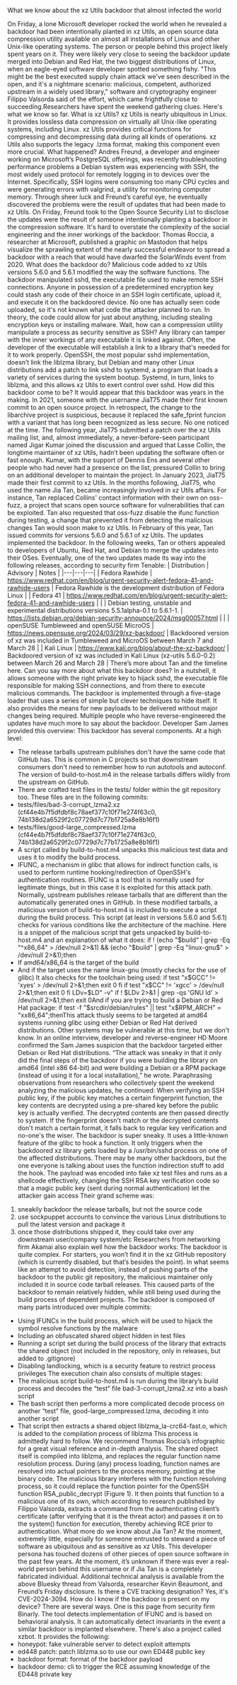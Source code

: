 What we know about the xz Utils backdoor that almost infected the world

On Friday, a lone Microsoft developer rocked the world when he revealed a backdoor had been intentionally planted in xz Utils, an open source data compression utility available on almost all installations of Linux and other Unix-like operating systems. The person or people behind this project likely spent years on it. They were likely very close to seeing the backdoor update merged into Debian and Red Hat, the two biggest distributions of Linux, when an eagle-eyed software developer spotted something fishy.
"This might be the best executed supply chain attack we've seen described in the open, and it's a nightmare scenario: malicious, competent, authorized upstream in a widely used library," software and cryptography engineer Filippo Valsorda said of the effort, which came frightfully close to succeeding.Researchers have spent the weekend gathering clues. Here's what we know so far.
What is xz Utils?
xz Utils is nearly ubiquitous in Linux. It provides lossless data compression on virtually all Unix-like operating systems, including Linux. xz Utils provides critical functions for compressing and decompressing data during all kinds of operations. xz Utils also supports the legacy .lzma format, making this component even more crucial.
What happened?
Andres Freund, a developer and engineer working on Microsoft’s PostgreSQL offerings, was recently troubleshooting performance problems a Debian system was experiencing with SSH, the most widely used protocol for remotely logging in to devices over the Internet. Specifically, SSH logins were consuming too many CPU cycles and were generating errors with valgrind, a utility for monitoring computer memory.
Through sheer luck and Freund’s careful eye, he eventually discovered the problems were the result of updates that had been made to xz Utils. On Friday, Freund took to the Open Source Security List to disclose the updates were the result of someone intentionally planting a backdoor in the compression software.
It's hard to overstate the complexity of the social engineering and the inner workings of the backdoor. Thomas Roccia, a researcher at Microsoft, published a graphic on Mastodon that helps visualize the sprawling extent of the nearly successful endeavor to spread a backdoor with a reach that would have dwarfed the SolarWinds event from 2020.
What does the backdoor do?
Malicious code added to xz Utils versions 5.6.0 and 5.6.1 modified the way the software functions. The backdoor manipulated sshd, the executable file used to make remote SSH connections. Anyone in possession of a predetermined encryption key could stash any code of their choice in an SSH login certificate, upload it, and execute it on the backdoored device. No one has actually seen code uploaded, so it's not known what code the attacker planned to run. In theory, the code could allow for just about anything, including stealing encryption keys or installing malware.
Wait, how can a compression utility manipulate a process as security sensitive as SSH?
Any library can tamper with the inner workings of any executable it is linked against. Often, the developer of the executable will establish a link to a library that's needed for it to work properly. OpenSSH, the most popular sshd implementation, doesn’t link the liblzma library, but Debian and many other Linux distributions add a patch to link sshd to systemd, a program that loads a variety of services during the system bootup. Systemd, in turn, links to liblzma, and this allows xz Utils to exert control over sshd.
How did this backdoor come to be?
It would appear that this backdoor was years in the making. In 2021, someone with the username JiaT75 made their first known commit to an open source project. In retrospect, the change to the libarchive project is suspicious, because it replaced the safe_fprint funcion with a variant that has long been recognized as less secure. No one noticed at the time.
The following year, JiaT75 submitted a patch over the xz Utils mailing list, and, almost immediately, a never-before-seen participant named Jigar Kumar joined the discussion and argued that Lasse Collin, the longtime maintainer of xz Utils, hadn’t been updating the software often or fast enough. Kumar, with the support of Dennis Ens and several other people who had never had a presence on the list, pressured Collin to bring on an additional developer to maintain the project.
In January 2023, JiaT75 made their first commit to xz Utils. In the months following, JiaT75, who used the name Jia Tan, became increasingly involved in xz Utils affairs. For instance, Tan replaced Collins' contact information with their own on oss-fuzz, a project that scans open source software for vulnerabilities that can be exploited. Tan also requested that oss-fuzz disable the ifunc function during testing, a change that prevented it from detecting the malicious changes Tan would soon make to xz Utils.
In February of this year, Tan issued commits for versions 5.6.0 and 5.6.1 of xz Utils. The updates implemented the backdoor. In the following weeks, Tan or others appealed to developers of Ubuntu, Red Hat, and Debian to merge the updates into their OSes. Eventually, one of the two updates made its way into the following releases, according to security firm Tenable:
| Distribution | Advisory | Notes |
|---|---|---|
| Fedora Rawhide | https://www.redhat.com/en/blog/urgent-security-alert-fedora-41-and-rawhide-users | Fedora Rawhide is the development distribution of Fedora Linux |
| Fedora 41 | https://www.redhat.com/en/blog/urgent-security-alert-fedora-41-and-rawhide-users | |
| Debian testing, unstable and experimental distributions versions 5.5.1alpha-0.1 to 5.6.1-1. | https://lists.debian.org/debian-security-announce/2024/msg00057.html | |
| openSUSE Tumbleweed and openSUSE MicroOS | https://news.opensuse.org/2024/03/29/xz-backdoor/ | Backdoored version of xz was included in Tumbleweed and MicroOS between March 7 and March 28 |
| Kali Linux | https://www.kali.org/blog/about-the-xz-backdoor/ | Backdoored version of xz was included in Kali Linux (xz-utils 5.6.0-0.2) between March 26 and March 28 |
There’s more about Tan and the timeline here.
Can you say more about what this backdoor does?
In a nutshell, it allows someone with the right private key to hijack sshd, the executable file responsible for making SSH connections, and from there to execute malicious commands. The backdoor is implemented through a five-stage loader that uses a series of simple but clever techniques to hide itself. It also provides the means for new payloads to be delivered without major changes being required.
Multiple people who have reverse-engineered the updates have much more to say about the backdoor.
Developer Sam James provided this overview:
This backdoor has several components. At a high level:
- The release tarballs upstream publishes don't have the same code that GitHub has. This is common in C projects so that downstream consumers don't need to remember how to run autotools and autoconf. The version of build-to-host.m4 in the release tarballs differs wildly from the upstream on GitHub.
- There are crafted test files in the tests/ folder within the git repository too. These files are in the following commits:
- tests/files/bad-3-corrupt_lzma2.xz (cf44e4b7f5dfdbf8c78aef377c10f71e274f63c0, 74b138d2a6529f2c07729d7c77b1725a8e8b16f1)
- tests/files/good-large_compressed.lzma (cf44e4b7f5dfdbf8c78aef377c10f71e274f63c0, 74b138d2a6529f2c07729d7c77b1725a8e8b16f1)
- A script called by build-to-host.m4 unpacks this malicious test data and uses it to modify the build process.
- IFUNC, a mechanism in glibc that allows for indirect function calls, is used to perform runtime hooking/redirection of OpenSSH's authentication routines. IFUNC is a tool that is normally used for legitimate things, but in this case it is exploited for this attack path.
Normally, upstream publishes release tarballs that are different than the automatically generated ones in GitHub. In these modified tarballs, a malicious version of build-to-host.m4 is included to execute a script during the build process.
This script (at least in versions 5.6.0 and 5.6.1) checks for various conditions like the architecture of the machine. Here is a snippet of the malicious script that gets unpacked by build-to-host.m4 and an explanation of what it does:
if ! (echo "$build" | grep -Eq "^x86_64" > /dev/null 2>&1) && (echo "$build" | grep -Eq "linux-gnu$" > /dev/null 2>&1);then
- If amd64/x86_64 is the target of the build
- And if the target uses the name linux-gnu (mostly checks for the use of glibc)
It also checks for the toolchain being used:
if test "x$GCC" != 'xyes' > /dev/null 2>&1;then exit 0 fi if test "x$CC" != 'xgcc' > /dev/null 2>&1;then exit 0 fi LDv=$LD" -v" if ! $LDv 2>&1 | grep -qs 'GNU ld' > /dev/null 2>&1;then exit 0And if you are trying to build a Debian or Red Hat package:
if test -f "$srcdir/debian/rules" || test "x$RPM_ARCH" = "xx86_64";thenThis attack thusly seems to be targeted at amd64 systems running glibc using either Debian or Red Hat derived distributions. Other systems may be vulnerable at this time, but we don't know.
In an online interview, developer and reverse-engineer HD Moore confirmed the Sam James suspicion that the backdoor targeted either Debian or Red Hat distributions.
“The attack was sneaky in that it only did the final steps of the backdoor if you were building the library on amd64 (intel x86 64-bit) and were building a Debian or a RPM package (instead of using it for a local installation),” he wrote.
Paraphrasing observations from researchers who collectively spent the weekend analyzing the malicious updates, he continued:
When verifying an SSH public key, if the public key matches a certain fingerprint function, the key contents are decrypted using a pre-shared key before the public key is actually verified. The decrypted contents are then passed directly to system.
If the fingerprint doesn't match or the decrypted contents don't match a certain format, it falls back to regular key verification and no-one's the wiser.
The backdoor is super sneaky. It uses a little-known feature of the glibc to hook a function. It only triggers when the backdoored xz library gets loaded by a /usr/bin/sshd process on one of the affected distributions. There may be many other backdoors, but the one everyone is talking about uses the function indirection stuff to add the hook. The payload was encoded into fake xz test files and runs as a shellcode effectively, changing the SSH RSA key verification code so that a magic public key (sent during normal authentication) let the attacker gain access
Their grand scheme was:
1) sneakily backdoor the release tarballs, but not the source code
2) use sockpuppet accounts to convince the various Linux distributions to pull the latest version and package it
3) once those distributions shipped it, they could take over any downstream user/company system/etc
Researchers from networking firm Akamai also explain well how the backdoor works:
The backdoor is quite complex. For starters, you won’t find it in the xz GitHub repository (which is currently disabled, but that’s besides the point). In what seems like an attempt to avoid detection, instead of pushing parts of the backdoor to the public git repository, the malicious maintainer only included it in source code tarball releases. This caused parts of the backdoor to remain relatively hidden, while still being used during the build process of dependent projects.
The backdoor is composed of many parts introduced over multiple commits:
- Using IFUNCs in the build process, which will be used to hijack the symbol resolve functions by the malware
- Including an obfuscated shared object hidden in test files
- Running a script set during the build process of the library that extracts the shared object (not included in the repository, only in releases, but added to .gitignore)
- Disabling landlocking, which is a security feature to restrict process privileges
The execution chain also consists of multiple stages:
- The malicious script build-to-host.m4 is run during the library’s build process and decodes the “test” file bad-3-corrupt_lzma2.xz into a bash script
- The bash script then performs a more complicated decode process on another “test” file, good-large_compressed.lzma, decoding it into another script
- That script then extracts a shared object liblzma_la-crc64-fast.o, which is added to the compilation process of liblzma
This process is admittedly hard to follow. We recommend Thomas Roccia’s infographic for a great visual reference and in-depth analysis.
The shared object itself is compiled into liblzma, and replaces the regular function name resolution process. During (any) process loading, function names are resolved into actual pointers to the process memory, pointing at the binary code. The malicious library interferes with the function resolving process, so it could replace the function pointer for the OpenSSH function RSA_public_decrypt (Figure 1).
It then points that function to a malicious one of its own, which according to research published by Filippo Valsorda, extracts a command from the authenticating client’s certificate (after verifying that it is the threat actor) and passes it on to the system() function for execution, thereby achieving RCE prior to authentication.
What more do we know about Jia Tan?
At the moment, extremely little, especially for someone entrusted to steward a piece of software as ubiquitous and as sensitive as xz Utils. This developer persona has touched dozens of other pieces of open source software in the past few years. At the moment, it’s unknown if there was ever a real-world person behind this username or if Jia Tan is a completely fabricated individual.
Additional technical analysis is available from the above Bluesky thread from Valsorda, researcher Kevin Beaumont, and Freund’s Friday disclosure.
Is there a CVE tracking designation?
Yes, it's CVE-2024-3094.
How do I know if the backdoor is present on my device?
There are several ways. One is this page from security firm Binarly. The tool detects implementation of IFUNC and is based on behavioral analysis. It can automatically detect invariants in the event a similar backdoor is implanted elsewhere.
There's also a project called xzbot. It provides the following:
- honeypot: fake vulnerable server to detect exploit attempts
- ed448 patch: patch liblzma.so to use our own ED448 public key
- backdoor format: format of the backdoor payload
- backdoor demo: cli to trigger the RCE assuming knowledge of the ED448 private key
